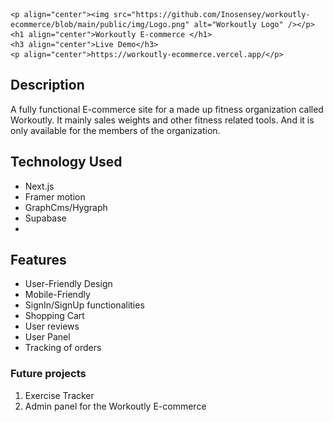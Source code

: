     <p align="center"><img src="https://github.com/Inosensey/workoutly-ecommerce/blob/main/public/img/Logo.png" alt="Workoutly Logo" /></p>
    <h1 align="center">Workoutly E-commerce </h1>
    <h3 align="center">Live Demo</h3>
    <p align="center">https://workoutly-ecommerce.vercel.app/</p>

## Description

A fully functional E-commerce site for a made up fitness organization called Workoutly. It mainly sales weights and other fitness related tools. And it is only available for the members of the organization.

## Technology Used

- Next.js
- Framer motion
- GraphCms/Hygraph
- Supabase
-

## Features

- User-Friendly Design
- Mobile-Friendly
- SignIn/SignUp functionalities
- Shopping Cart
- User reviews
- User Panel
- Tracking of orders

### Future projects

1. Exercise Tracker
2. Admin panel for the Workoutly E-commerce
